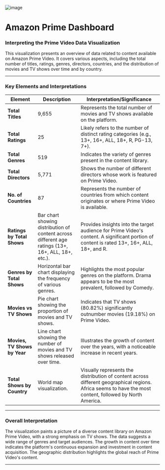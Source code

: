 ![image](https://github.com/user-attachments/assets/37aaf508-c767-40e0-bae9-10ae88c2ceec)

# Amazon Prime Dashboard

### Interpreting the Prime Video Data Visualization

This visualization presents an overview of data related to content available on Amazon Prime Video. It covers various aspects, including the total number of titles, ratings, genres, directors, countries, and the distribution of movies and TV shows over time and by country.

---

### Key Elements and Interpretations

| **Element**                  | **Description**                                                                                       | **Interpretation/Significance**                                                                                                                                           |
|------------------------------|-------------------------------------------------------------------------------------------------------|--------------------------------------------------------------------------------------------------------------------------------------------------------------------------|
| **Total Titles**             | 9,655                                                                                                 | Represents the total number of movies and TV shows available on the platform.                                                                                            |
| **Total Ratings**            | 25                                                                                                   | Likely refers to the number of distinct rating categories (e.g., 13+, 16+, ALL, 18+, R, PG-13, 7+).                                                                      |
| **Total Genres**             | 519                                                                                                  | Indicates the variety of genres present in the content library.                                                                                                          |
| **Total Directors**          | 5,771                                                                                                | Shows the number of different directors whose work is featured on Prime Video.                                                                                           |
| **No. of Countries**         | 87                                                                                                   | Represents the number of countries from which content originates or where Prime Video is available.                                                                      |
| **Ratings by Total Shows**   | Bar chart showing distribution of content across different age ratings (13+, 16+, ALL, 18+, etc.).   | Provides insights into the target audience for Prime Video's content. A significant portion of content is rated 13+, 16+, ALL, 18+, and R.                              |
| **Genres by Total Shows**    | Horizontal bar chart displaying the frequency of various genres.                                     | Highlights the most popular genres on the platform. Drama appears to be the most prevalent, followed by Comedy.                                                          |
| **Movies vs TV Shows**       | Pie chart showing the proportion of movies and TV shows.                                             | Indicates that TV shows (80.82%) significantly outnumber movies (19.18%) on Prime Video.                                                                                 |
| **Movies, TV Shows by Year** | Line chart showing the number of movies and TV shows released over time.                             | Illustrates the growth of content over the years, with a noticeable increase in recent years.                                                                             |
| **Total Shows by Country**   | World map visualization.                                                                             | Visually represents the distribution of content across different geographical regions. Africa seems to have the most content, followed by North America.                 |

---

### Overall Interpretation

The visualization paints a picture of a diverse content library on Amazon Prime Video, with a strong emphasis on TV shows. The data suggests a wide range of genres and target audiences. The growth in content over time indicates the platform's continuous expansion and investment in content acquisition. The geographic distribution highlights the global reach of Prime Video's content.

---


